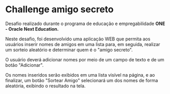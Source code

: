 <h1>Challenge amigo secreto</h1>

<p>Desafio realizado durante o programa de educação e empregabilidade <b>ONE - Oracle Next Education.</b> </p>

<p>Neste desafio, foi desenvolvido uma aplicação WEB que permita aos usuários inserir nomes de amigos em uma lista para, em seguida, realizar um sorteio aleatório e determinar quem é o "amigo secreto".

O usuário deverá adicionar nomes por meio de um campo de texto e de um botão "Adicionar".

Os nomes inseridos serão exibidos em uma lista visível na página, e ao finalizar, um botão "Sortear Amigo" selecionará um dos nomes de forma aleatória, exibindo o resultado na tela.</p>
